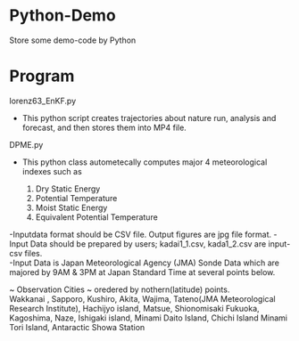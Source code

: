 # Python-Demo
Store some demo-code by Python

# Program 
lorenz63_EnKF.py
 - This python script creates trajectories about nature run, analysis and forecast, and then stores them into MP4 file.

DPME.py
 - This python class autometecally computes major 4 meteorological indexes such as
 
   1. Dry Static Energy               
   2. Potential Temperature            
   3. Moist Static Energy              
   4. Equivalent Potential Temperature 

 -Inputdata format should be CSV file. Output figures are jpg file format. 
 -Input Data should be prepared by users; kadai1_1.csv, kada1_2.csv are input-csv files.  
 -Input Data is Japan Meteorological Agency (JMA)  Sonde Data which are majored by 9AM & 3PM at Japan Standard Time 
  at several points below. 
    
  ~ Observation Cities ~ oredered by nothern(latitude) points.    
    Wakkanai , Sapporo, Kushiro, Akita, Wajima, Tateno(JMA Meteorological Research Institute), Hachijyo island, Matsue, Shionomisaki
    Fukuoka, Kagoshima, Naze, Ishigaki island, Minami Daito Island, Chichi Island Minami Tori Island, Antaractic Showa Station

   
